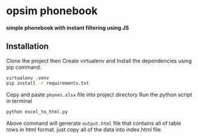 # opsim phonebook
#### simple phonebook with instant filtering using JS 

## Installation

Clone the project then Create virtualenv and Install the dependencies using pip command.

```sh
virtualenv .venv
pip install -r requirements.txt
```

Copy and paste `phones.xlsx` file into project directory
Run the python script in terminal

```sh
python excel_to_html.py
```
Above command will generate `output.html` file that contains all of table rows in html format. just copy all of the data into index.html file.
